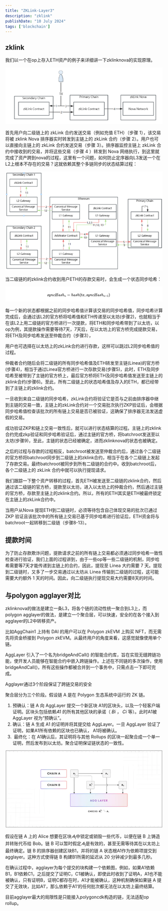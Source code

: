 ```yaml
---
title: "ZKLink-Layer3"
description: "zklink"
publishDate: "10 July 2024"
tags: ['blockchain']
---
```


## zklink

我们以一个在op上存入ETH资产的例子来详细讲一下zklinknova的实现原理。

![Untitled](Untitled.png)

首先用户向二级链上的 zkLink 合约发送交易（例如充值 ETH）（步骤 1），该交易将被 zklink Nova 排序器实时转发到主链上的 zkLink 合约（步骤 2）。用户也可以直接向主链上的 zkLink 合约发送交易（步骤 3）。排序器监控主链上 zkLink 合约中接收到的交易，并将这些交易（步骤 4 ）转发到 Nova 网络执行，到这里就完成了资产跨到nova的过程，这里有一个问题，如何防止定序器向L3发送一个在L2上根本不存在的交易？这就依赖其整个多链同步的状态结算过程：

![Untitled_1](Untitled_1.png)

当二级链的的zklink合约收到用户ETH的存款交易时，会生成一个状态同步哈希：

![Untitled_2](Untitled_2.png)

每一个新的状态都根据之前的同步哈希值计算该交易的同步哈希值，同步哈希计算完成后，会通过该L2的官方桥将哈希值和ETH传递至以太坊(步骤2)，也就相当于在该L2上用二级链的官方桥进行一次提款，将ETH和同步哈希带到了以太坊，以op为例，其提款操作需要等待7天，7天后，在以太坊上的官方桥完成提款交易，将ETH及同步哈希发送至仲裁合约（步骤3），

用户也可选择在以太坊上的zkLink合约进行存款，这样可以跳过L2同步哈希值的过程。

仲裁者合约随后会将二级链的所有同步哈希值及ETH转发至主链(Linea)的官方桥(步骤4)，相当于通过Linea官方桥进行一次存款交易(步骤5)，此时，ETH及同步哈希至被带到了主链的官方桥上，最后官方桥将ETH及同步哈希值发送至主链上的zklink合约(步骤6)。至此，所有二级链上的状态哈希值及存入的ETH，都已经带到了主链上的zklink合约。

一旦收到来自二级链的同步哈希，zkLink合约将验证它是否与之前由排序器中继到主链的交易一致，主链上的zkLink合约对一个交易批次执行ZKP验证后，会根据同步哈希值检查该批次的所有链上交易是否已被验证，这确保了排序器无法发送虚假的交易。

成功验证ZKP和链上交易一致性后，就可以进行状态结算的过程。主链上的zklink合约完成zkp验证和同步哈希验证后，通过主链的官方桥，将batchroot发送至以太坊(步骤9)，至此，主链的状态已经被确定，进而zklinknova的状态也被确定。

之后的过程与存款的过程相反，batchroot被发送至仲裁合约后，通过各个二级链的官方桥将batchroot同步到二级链上的zklink合约，相当于在各个二级链上发起了存款交易。最终batchroot被同步到所有二级链的合约中。收到batchroot后，各个二级链上的 zkLink 合约中就可以执行提现请求。

我们跟踪一下整个资产转移的过程，首先ETH被发送至二级链的zklink合约，然后通过该二级链的官方桥，提款至以太坊，进入以太坊上的仲裁合约，然后通过主链的官方桥，存款至主链上的zklink合约。所以，所有的ETH其实是ETH被最终锁定在主链上的zkLink合约中。

当用户从Nova 提现ETH到二级链时，必须等待包含自己体现交易的批次已通过 ZKP 验证且该批次中的所有链上交易已基于同步哈希进行验证后，ETH资金将与batchroot一起转移到二级链（步骤8-13）。

## 提款时间

为了防止存款欺诈问题，提款请求之前的所有链上交易都必须通过同步哈希一致性检查进行验证，我们上面的过程讲到，由于一些op等一些二级链的机制，同步哈希需要等7天才能传递到主链上的合约，因此，提现至 Linea 大约需要 7 天。提现到二级链时，又多了一步交易通过以太坊从 Linea 传输到二级链的过程，这可能需要大约额外 1 天的时间。因此，向二级链执行提现交易大约需要8天的时间。

## 与polygon agglayer对比

zklinknova的做法是建立一条L3，将各个链的流动性统一聚合到L3上，而polygon agglayer的做法，是建立一个聚合层，可以快速，安全的在各个接入到agglayer的L2中转移资产。

比如AggChain1 上持有 DAI 的用户可以在 Polygon zkEVM 上购买 NFT，而无需先将资金桥接到 Polygon zkEVM。从最终用户的角度来看，这感觉就像使用单个链。

AggLayer 引入了一个名为bridgeAndCall() 的智能合约库，旨在实现无缝跨链功能，使开发人员能够在智能合约中嵌入跨链操作。上述在不同链的多次操作，使用bridgeAndCall()，所有这些操作都被合并到一个事务中，只需点击一下即可完成。

Agglayer通过3个阶段保证了跨链交易的安全

聚合层分为三个阶段。假设链 A 是在 Polygon 生态系统中运行的 ZK 链。

1. 预确认：链 A 向 AggLayer 提交一个新区块 A1的区块头，以及一个轻客户端证明。区块头包括依赖𝐴1 的所有其他区块的承诺（ 𝐵𝑖 ， 𝐶𝑖 等）。此时A1被 AggLayer 视为“预确认”。
2. 确认：链 A 生成 A1 的证明并将其提交给 AggLayer。一旦 AggLayer 验证了证明，如果A1所有依赖的区块也已确认， A1将被确认。
3.  最终化：在 A1确认后，其证明将与其他 Rollups 的区块一起聚合成一个单一证明，然后发布到以太坊。聚合证明保证链状态的一致性。

![Untitled_3](Untitled_3.png)

假设在链 A 上的 Alice 想要在区块$𝐴_1$中锁定或销毁一些代币，以便在链 B 上铸造并转账代币给 Bob。链 B 可以暂时假定$𝐴_1$是有效的，甚至无需等待其在以太坊上最终确定。链 B 的排序器创建区块B1，并将的链 A 状态根A1作为依赖项提交到agglayer。这种方式使得链 B 构建B1所需的延迟从 20 分钟减少到最多几秒。

在确认过程中，agglayer为每个提交的块构建一个依赖图，例如，如果A1依赖B1，B1依赖C1，之后提交了证明C，C1被确认，即使此时收到了证明A，A1也不能被确认，只有证明B，证明C都存在时，A1才能被确认，这种机制确保如果链 A 提交了无效块，比如A1′，那么依赖于A1‘的任何批次都无法在以太坊上最终结算。

目前agglayer最大的局限性是只能接入polygoncdk构造的链，无法适配op rollup。